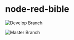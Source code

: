 # node-red-bible

![Develop Branch](https://github.com/sugarlata/node-red-bible/actions/workflows/develop-test.yml/badge.svg?branch=develop)

![Master Branch](https://github.com/sugarlata/node-red-bible/actions/workflows/main-test.yml/badge.svg?branch=master)
